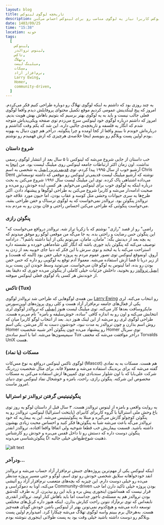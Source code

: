 ```yaml
---
layout: blog
title: تاریخچه لوگوی لینوکس
description: داستان از اونجایی شروع می‌شه که توی میلینگ لیست لینوکس کاربرا نیاز یه لوگوی مناسب رو برای لینوکس احساس می‌کنن...
date: 1403/09/25
time: "15:38"
location: خونه
tags:
  [
    لینوکس,
    لینوس تروالدز,
    تاکس,
    تهلاگ,
    میلینگ لیست,
    مسکات,
    نرم‌افزار آزاد,
    Larry Ewing,
    Homer,
    community-driven,
  ]
---
```


یه چند روزی بود که داشتم به اینکه لوگوی تهلاگ رو دوباره طراحی کنیم فکر می‌کردم. امروز که پیج لینکدینش عمومی کردیم موقع تکمیل محتوای پروفایلش دیدم واقعا لوگوی فعلی جالب نیست و باید به یه لوگوی بهتر برسیم که بتونیم باهاش بهش هویت بدیم. امروز که داشتم درباره لوگوی خود لینوکس سرچ می‌زدم توی صفحه ویکی‌پدیاش متوجه شدم که انگار یه فلسفه و تاریخچه‌ی جالبی داره، این شد که یکم وقت گذاشتم و درباره‌اش خوندم تا ببینم واقعا از کجا اومده و چرا پنگوئنه. درآخر هم چون دنبال یه بهونه بودم اولین پست وبلاگم رو بنویسم اینجا خلاصه‌ی هرچیزی که ازش فهمیدم رو نوشتم.

### شروع داستان

خب داستان از جایی شروع می‌شه که لینوکس تا ۵ سال بعد از انتشار لوگوی رسمی نداشت. اون زمان اکثر ارتباطات جامعه لینوکس روی میلینگ لیست بود. من [اینجا](https://www.uwsg.indiana.edu/hypermail/linux/kernel) یه آرشیو خوب از سال ۱۹۹۵ پیدا کردم، توی [قدیمی‌ترین ایمیل](https://www.uwsg.indiana.edu/hypermail/linux/kernel/9506/0000.html) یه شخصی به اسم Chris Dent نوشته که آرشیو میلینگ لیست قدیمی‌تر لینوکس رو موقعی که داشته توسعه‌اش می‌داده اشتباهی پاک کرده. توی این میلینگ لیست سال ۱۹۹۶ شروع می‌کنن به بحث درباره اینکه یه لوگوی خوب برای لینوکس می‌خوایم. هر کسی ایده خودش رو می‌ده و صحبت ادامه‌دار می‌شه و کاربرا شروع می‌کنن به طراحی لوگوها و پیشنهاد دادن. اکثر طرح‌ها یه سری حیوانات وحشی مثل کوسه و عقاب بودن، اما حیون مورد علاقه خود تروالدز پنگوئن بود. تروالدز نمی‌خواست که یه لوگوی ترسناک و خفن طراحی بشه، می‌خواست پنگوئنی که طراحی می‌کنن احساس راحتی و فان بودن رو به مردم بده.

### پنگوئن رازی

"راضی" رو از قصد "رازی" نوشتم که با زکریا تراز شه. تروالدز درواقع می‌خواست که این پنگوئن حس رضایت و راحتی بده. یه جا می‌گه من موقعی لوگو رو موفق میدونم که یه بچه بعد از دیدنش بگه: "مامان، مامان، می‌تونم یکی از اینا داشته باشم؟". درادامه توصیف می‌کنه که پنگوئن باید جوری باشه که انگار کلی شاه‌ماهی خورده و نشسته داره استراحت می‌کنه با یه لبخند و توی سرش با این فکر که دنیا جای خوبیه بعد از زدن یه آروق. اونموقع لینوکس توی تصور عموم مردم یه پروژه خیلی خفن بود (البته که هست) و از زیر دریا تا فضا ازش استفاده می‌شه. معمولا آدم توقع یه لوگویی رو داره که حس خفن بودن رو بده، اما لینوس یه لوگو فان می‌خواست. می‌تونید وسط خوندن این پست برید [ایمیل تروالدز](https://lkml.iu.edu/hypermail/linux/kernel/9605/0855.html) رو بخونید، داخلش جزئیات خیلی کاملی از پنگوئن می‌ده جوری که دقیقا بعد از خوندنش هر کسی یاد لوگوی فعلی لینوکس میوفته.

### تاکس (Tux)

بین همه‌ی لوگوهایی که طراحی شد تروالدز لوگوی [Larry Ewing](https://isc.tamu.edu/~lewing/linux/) رو انتخاب می‌کنه. لری یکی از فعال‌های جامعه نرم‌افزار آزاد هست و کلی روی پروژه‌های اوپن‌سورس مایکروسافت بعدها کار می‌کنه. توی میلینگ لیست هنوز [ایمیلی](https://www.uwsg.indiana.edu/hypermail/linux/kernel/9605/2071.html) که تروالدز لوگوی لری انتخابش می‌کنه و اون رو به اندازه کافی "ساده، خوش‌سلیقه و بامزه" نام می‌بره هست. طراحی لوگوی لری رو می‌شه از این لینک هنوز دید. بعد از انتخاب لوگو کاربرا میان که روش اسم بذارن و چون تروالدز یه مدت نبود، خودشون دست به کار می‌شن. یکی اسم Homer رو پیشنهاد می‌ده چون پنگوئن آخر شبیه شخصیت Homer توی سریال سیمپسون‌ها می‌شه. اما با اسم ساده‌ی Tux درآخر موافقت می‌شه که مخفف Torvalds UniX هست.

### مسکات (یا نماد)

لوگوی تاکس لینوکس درواقع یه نوع مس‌کات (Mascot) هم هست. مسکات به یه نمادی گفته می‌شه که برای برندینگ استفاده می‌شه و معمولا فانه. برای مثال شخصیت زردرنگ شرکت علی‌بابا که با اون شلوار سندبادی توی کمپین‌ها ازش استفاده می‌کنن یه مسکات مخصوص این شرکته. پنگوئن رازی، راحت، بامزه و خوشحال نماد لینوکس توی دنیای امروز ماست.

### پنگوئینیتیس گرفتن تروالدز تو استرالیا
یه روایت واقعی و بامزه از لینوس تروالدز هست. ۳ سال قبل از داستان لوگو یه روز توی باغ وحش ملی استرالیا با گروه کاربرای کانبرای (پایتخت استرالیا) لینوکس، تروالدز رو یه پنگوئن کوچولو گازش می‌گیره و مبتلا به پنگوئینیتیس می‌شه. این یه بیماریه که خود تروالدز می‌گه باعث می‌شه شبا به پنگوئن‌ها فکر کنید و احساس محبت زیادی بهشون داشته باشید. قسمت بیماریش خب قطعا شوخیه ولی اتفاقا واقعا افتاده، تروالدز انقدر پنگوئن دوست داره که دستش رو تا داخل قفس می‌بره و خودش رو کارشناس پنگوئن‌شناسی می‌دونه D: ذهنیت شوخ‌طبع‌اش خیلی جالبه.

![alt text](https://i.redd.it/6ms8iptsp9ny.jpg)

### ودرآخر...

اینکه لینوکس یکی از مهم‌ترین پروژه‌های جنبش نرم‌افزار آزاد حساب می‌شه و تروالدز انقد خودخواهانه سلایق شخصی خودش رو توی اسم، لوگو و حتی مسیر پروژه مدنظر می‌ده رو خیلی دوست دارم. این چیزیه که بچه‌های متعصب نرم‌افزار آزاد رو آتیشی می‌کنه، اونا به دموکراسی و Community-driven بودن پروژه خیلی تاکید دارن اما خب قرار نیست که همه‌اشون اینجوری پیش بره و باید این رو بپذیرن. از یه طرف کله‌شق بودن تروالدز هم یه مسئله‌ی ناجور جداست اما باید باهاش کنار اومد. تروالدز انقدری نابغه‌اس که توی نرم‌آزاد نتونن راحت کنارش بذارن. اینکه هنوز داره کرنل‌های مختلفی توسعه داده می‌شه و هیچ‌کدوم نمی‌تونن بهتر از لینوکس باشن خودش گویای همه‌چیز هست. به‌هرحال برم ببینم واسه لوگوی تهلاگ می‌شه چیکارا کرد. امیدوارم اولین پست وبلاگم رو دوست داشته باشید خیلی وقت بود یه پست طولانی اینجوری ننوشته بودم.
